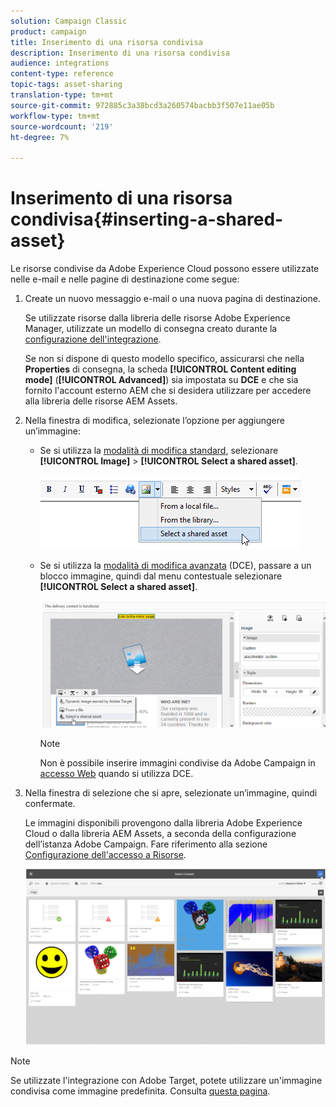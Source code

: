 ```yaml
---
solution: Campaign Classic
product: campaign
title: Inserimento di una risorsa condivisa
description: Inserimento di una risorsa condivisa
audience: integrations
content-type: reference
topic-tags: asset-sharing
translation-type: tm+mt
source-git-commit: 972885c3a38bcd3a260574bacbb3f507e11ae05b
workflow-type: tm+mt
source-wordcount: '219'
ht-degree: 7%

---
```



# Inserimento di una risorsa condivisa{#inserting-a-shared-asset}

Le risorse condivise da Adobe Experience Cloud possono essere utilizzate nelle e-mail e nelle pagine di destinazione come segue:

1. Create un nuovo messaggio e-mail o una nuova pagina di destinazione.

   Se utilizzate risorse dalla libreria delle risorse Adobe Experience Manager, utilizzate un modello di consegna creato durante la [configurazione dell&#39;integrazione](../../integrations/using/configuring-access-to-assets.md#integrating-with-aem-assets).

   Se non si dispone di questo modello specifico, assicurarsi che nella **Properties** di consegna, la scheda **[!UICONTROL Content editing mode]** (**[!UICONTROL Advanced]**) sia impostata su **DCE** e che sia fornito l&#39;account esterno AEM che si desidera utilizzare per accedere alla  libreria delle risorse AEM Assets.

1. Nella finestra di modifica, selezionate l’opzione per aggiungere un’immagine:

   * Se si utilizza la [modalità di modifica standard](../../delivery/using/defining-the-email-content.md#adding-images), selezionare **[!UICONTROL Image]** > **[!UICONTROL Select a shared asset]**.

      ![](assets/dam_insert_image_standard.png)

   * Se si utilizza la [modalità di modifica avanzata](../../web/using/about-campaign-html-editor.md) (DCE), passare a un blocco immagine, quindi dal menu contestuale selezionare **[!UICONTROL Select a shared asset]**.

      ![](assets/dam_insert_image_dce.png)

      >[!NOTE]
      >
      >Non è possibile inserire immagini condivise da  Adobe Campaign in [accesso Web](../../platform/using/adobe-campaign-workspace.md#console-and-web-access) quando si utilizza DCE.

1. Nella finestra di selezione che si apre, selezionate un’immagine, quindi confermate.

   Le immagini disponibili provengono dalla libreria Adobe Experience Cloud o dalla  libreria AEM Assets, a seconda della configurazione dell’istanza  Adobe Campaign. Fare riferimento alla sezione [Configurazione dell&#39;accesso a Risorse](../../integrations/using/configuring-access-to-assets.md).

   ![](assets/dam_shared_image_selection.png)

>[!NOTE]
>
>Se utilizzate l&#39;integrazione con  Adobe Target, potete utilizzare un&#39;immagine condivisa come immagine predefinita. Consulta [questa pagina](../../integrations/using/integrating-with-adobe-target.md).

